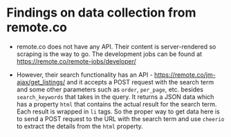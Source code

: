 # Findings on data collection from remote.co

- remote.co does not have any API. Their content is server-rendered so scraping is the way to go. The development jobs can be found at <https://remote.co/remote-jobs/developer/>

- However, their search functionality has an API - <https://remote.co/jm-ajax/get_listings/> and it accepts a POST request with the search term and some other parameters such as `order`, `per_page`, etc. besides `search_keywords` that takes in the query. It returns a JSON data which has a property `html` that contains the actual result for the search term. Each result is wrapped in `li` tags. So the proper way to get data here is to send a POST request to the URL with the search term and use `cheerio` to extract the details from the `html` property.

